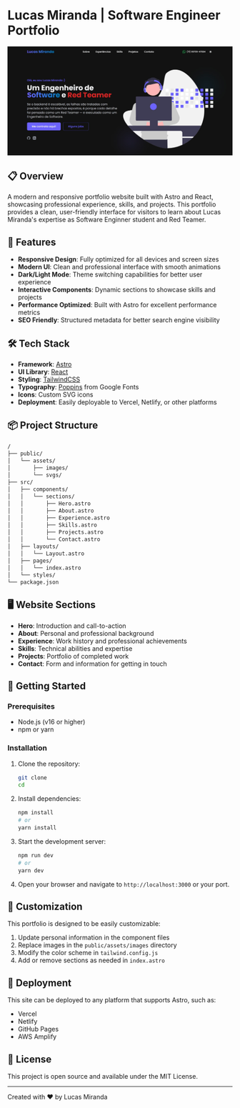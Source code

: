 # Lucas Miranda | Software Engineer Portfolio

![Portfolio Theme](public/assets/theme.jpg)  

## 📋 Overview

A modern and responsive portfolio website built with Astro and React, showcasing professional experience, skills, and projects. This portfolio provides a clean, user-friendly interface for visitors to learn about Lucas Miranda's expertise as Software Enginner student and Red Teamer.

## 🚀 Features

- **Responsive Design**: Fully optimized for all devices and screen sizes
- **Modern UI**: Clean and professional interface with smooth animations
- **Dark/Light Mode**: Theme switching capabilities for better user experience
- **Interactive Components**: Dynamic sections to showcase skills and projects
- **Performance Optimized**: Built with Astro for excellent performance metrics
- **SEO Friendly**: Structured metadata for better search engine visibility

## 🛠️ Tech Stack

- **Framework**: [Astro](https://astro.build/)
- **UI Library**: [React](https://reactjs.org/)
- **Styling**: [TailwindCSS](https://tailwindcss.com/)
- **Typography**: [Poppins](https://fonts.google.com/specimen/Poppins) from Google Fonts
- **Icons**: Custom SVG icons
- **Deployment**: Easily deployable to Vercel, Netlify, or other platforms

## 📦 Project Structure

```
/
├── public/
│   └── assets/
│       ├── images/
│       └── svgs/
├── src/
│   ├── components/
│   │   └── sections/
│   │       ├── Hero.astro
│   │       ├── About.astro
│   │       ├── Experience.astro
│   │       ├── Skills.astro
│   │       ├── Projects.astro
│   │       └── Contact.astro
│   ├── layouts/
│   │   └── Layout.astro
│   ├── pages/
│   │   └── index.astro
│   └── styles/
└── package.json
```

## 🖥️ Website Sections

- **Hero**: Introduction and call-to-action
- **About**: Personal and professional background
- **Experience**: Work history and professional achievements
- **Skills**: Technical abilities and expertise
- **Projects**: Portfolio of completed work
- **Contact**: Form and information for getting in touch

## 🚀 Getting Started

### Prerequisites

- Node.js (v16 or higher)
- npm or yarn

### Installation

1. Clone the repository:
   ```bash
   git clone 
   cd 
   ```

2. Install dependencies:
   ```bash
   npm install
   # or
   yarn install
   ```

3. Start the development server:
   ```bash
   npm run dev
   # or
   yarn dev
   ```

4. Open your browser and navigate to `http://localhost:3000` or your port.

## 📝 Customization

This portfolio is designed to be easily customizable:

1. Update personal information in the component files
2. Replace images in the `public/assets/images` directory
3. Modify the color scheme in `tailwind.config.js`
4. Add or remove sections as needed in `index.astro`

## 🚢 Deployment

This site can be deployed to any platform that supports Astro, such as:

- Vercel
- Netlify
- GitHub Pages
- AWS Amplify

## 📄 License

This project is open source and available under the MIT License.

---

Created with ❤️ by Lucas Miranda

